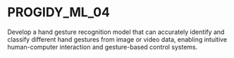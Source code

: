 # PROGIDY_ML_04
Develop a hand gesture recognition model that can accurately identify and classify different hand gestures from image or video data, enabling intuitive human-computer interaction and gesture-based control systems.
